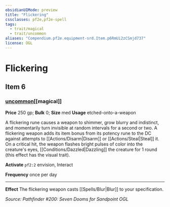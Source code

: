 ```yaml
---
obsidianUIMode: preview
title: "Flickering"
cssclasses: pf2e,pf2e-spell
tags:
  - trait/magical
  - trait/uncommon
aliases: "Compendium.pf2e.equipment-srd.Item.p6RmUi2zCSmjd737"
license: OGL
---
```

# Flickering
## Item 6
### [uncommon](uncommon "Uncommon Rarity Trait")[[magical]]


**Price** 250 gp; 
**Bulk** 0; **Size** med
**Usage** etched-onto-a-weapon

A flickering rune causes a weapon to shimmer, grow blurry and indistinct, and momentarily turn invisible at random intervals for a second or two. A flickering weapon adds its item bonus from its potency rune to the DC against attempts to [[Actions/Disarm|Disarm]] or [[Actions/Steal|Steal]] it. On a critical hit, the weapon flashes bright pulses of color into the creature's eyes, [[Conditions/Dazzled|Dazzling]] the creature for 1 round (this effect has the visual trait).

**Activate** `pf2:2` envision, Interact

**Frequency** once per day

* * *

**Effect** The flickering weapon casts [[Spells/Blur|Blur]] to your specification.

*Source: Pathfinder #200: Seven Dooms for Sandpoint*
*OGL*